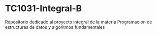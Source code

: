 # TC1031-Integral-B
Repositorio dedicado al proyecto integral de la materia Programación de estructuras de datos y algoritmos fundamentales
